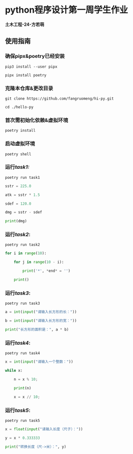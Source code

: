 # python程序设计第一周学生作业

**土木工程-24-方若萌**

## 使用指南

### 确保pipx&poetry已经安装

`pip3 install --user pipx`

`pipx install poetry`

### 克隆本仓库&更改目录

`git clone https://github.com/fangruomeng/hi-py.git`

`cd ./hello-py`



### 首次需初始化依赖&虚拟环境

`poetry install`



### 启动虚拟环境

`poetry shell`



### 运行*task1:* 

`poetry run task1`

```python
sstr = 225.0

atk = sstr * 1.5

sdef = 120.0

dmg = sstr - sdef

print(dmg)
```



### 运行*task2*: 

`poetry run task2`

```python
for i in range(10):

    for j in range(10 - i):

        print('*', *end* = '')

    print()
```



### 运行*task3*: 

`poetry run task3`

```python
a = int(input("请输入长方形的长："))

b = int(input("请输入长方形的宽："))

print("长方形的面积是：", a * b)
```



### 运行*task4*: 

`poetry run task4`

```python
x = int(input("请输入一个整数："))

while x:

    n = x % 10;

    print(n)

    x = x // 10;
```



### 运行*task5*: 

`poetry run task5`

```python
x = float(input("请输入长度（尺子）："))

y = x * 0.333333

print("转换长度（尺->米）：", y)
```

